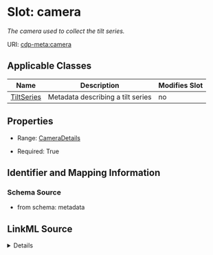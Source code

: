 # Slot: camera


_The camera used to collect the tilt series._



URI: [cdp-meta:camera](metadatacamera)



<!-- no inheritance hierarchy -->




## Applicable Classes

| Name | Description | Modifies Slot |
| --- | --- | --- |
[TiltSeries](TiltSeries.md) | Metadata describing a tilt series |  no  |







## Properties

* Range: [CameraDetails](CameraDetails.md)

* Required: True





## Identifier and Mapping Information







### Schema Source


* from schema: metadata




## LinkML Source

<details>
```yaml
name: camera
description: The camera used to collect the tilt series.
from_schema: metadata
rank: 1000
alias: camera
owner: TiltSeries
domain_of:
- TiltSeries
range: CameraDetails
required: true
inlined: true
inlined_as_list: true

```
</details>